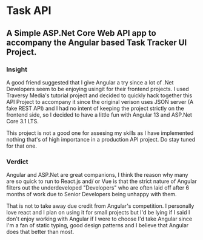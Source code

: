 ﻿# Task API

## A Simple ASP.Net Core Web API app to accompany the Angular based Task Tracker UI Project.

### Insight
A good friend suggested that I give Angular a try since a lot of .Net Developers seem to be enjoying usingit for their frontend projects.
I used Traversy Media's tutorial project and decided to quickly hack together this API Project to accompany it since the original verison
uses JSON server (A fake REST API) and I had no intent of keeping the project strictly on the frontend side, so I decided to have a little fun
with Angular 13 and ASP.Net Core 3.1 LTS.

This project is not a good one for assesing my skills as I have implemented nothing that's of high importance in a production API project.
Do stay tuned for that one.

### Verdict
Angular and ASP.Net are great companions, I think the reason why many are so quick to run to React.js and/ or Vue is that the strict nature
of Angular filters out the underdeveloped "Developers" who are often laid off after 6 months of work due to Senior Developers being unhappy 
with them.

That is not to take away due credit from Angular's competition. I personally love react and I plan on using it for small projects but I'd be
lying if I said I don't enjoy working with Angular if I were to choose I'd take Angular since I'm a fan of static typing, good design patterns 
and I believe that Angular does that better than most.

